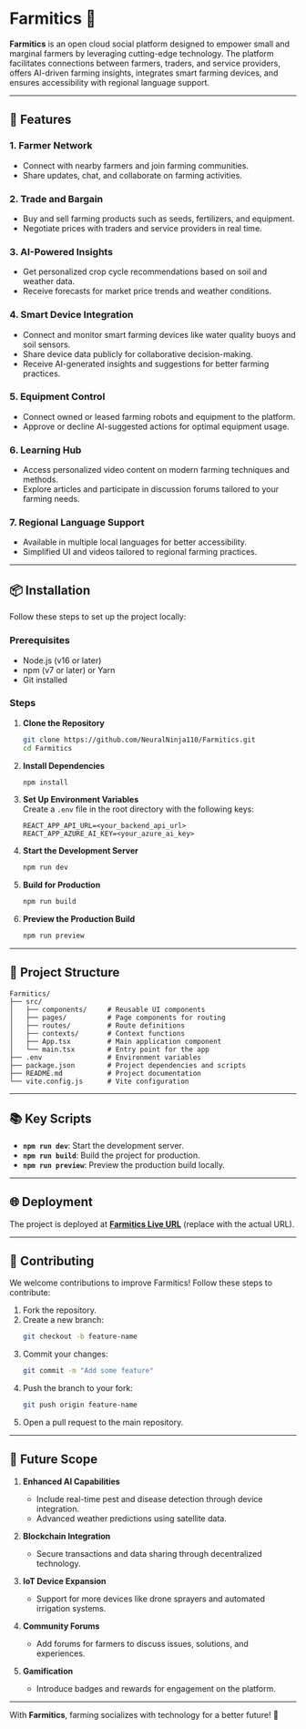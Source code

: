 
# Farmitics 🌾

**Farmitics** is an open cloud social platform designed to empower small and marginal farmers by leveraging cutting-edge technology. The platform facilitates connections between farmers, traders, and service providers, offers AI-driven farming insights, integrates smart farming devices, and ensures accessibility with regional language support.

---

## 🚀 Features

### 1. **Farmer Network**  
- Connect with nearby farmers and join farming communities.  
- Share updates, chat, and collaborate on farming activities.

### 2. **Trade and Bargain**  
- Buy and sell farming products such as seeds, fertilizers, and equipment.  
- Negotiate prices with traders and service providers in real time.

### 3. **AI-Powered Insights**  
- Get personalized crop cycle recommendations based on soil and weather data.  
- Receive forecasts for market price trends and weather conditions.  

### 4. **Smart Device Integration**  
- Connect and monitor smart farming devices like water quality buoys and soil sensors.  
- Share device data publicly for collaborative decision-making.  
- Receive AI-generated insights and suggestions for better farming practices.

### 5. **Equipment Control**  
- Connect owned or leased farming robots and equipment to the platform.  
- Approve or decline AI-suggested actions for optimal equipment usage.

### 6. **Learning Hub**  
- Access personalized video content on modern farming techniques and methods.  
- Explore articles and participate in discussion forums tailored to your farming needs.

### 7. **Regional Language Support**  
- Available in multiple local languages for better accessibility.  
- Simplified UI and videos tailored to regional farming practices.

---

## 📦 Installation

Follow these steps to set up the project locally:

### Prerequisites
- Node.js (v16 or later)
- npm (v7 or later) or Yarn
- Git installed

### Steps

1. **Clone the Repository**  
   ```bash
   git clone https://github.com/NeuralNinja110/Farmitics.git
   cd Farmitics
   ```

2. **Install Dependencies**  
   ```bash
   npm install
   ```

3. **Set Up Environment Variables**  
   Create a `.env` file in the root directory with the following keys:
   ```env
   REACT_APP_API_URL=<your_backend_api_url>
   REACT_APP_AZURE_AI_KEY=<your_azure_ai_key>
   ```

4. **Start the Development Server**  
   ```bash
   npm run dev
   ```

5. **Build for Production**  
   ```bash
   npm run build
   ```

6. **Preview the Production Build**  
   ```bash
   npm run preview
   ```

---

## 📁 Project Structure

```plaintext
Farmitics/
├── src/
│   ├── components/     # Reusable UI components
│   ├── pages/          # Page components for routing
│   ├── routes/         # Route definitions
│   ├── contexts/       # Context functions
│   ├── App.tsx         # Main application component
│   └── main.tsx        # Entry point for the app
├── .env                # Environment variables
├── package.json        # Project dependencies and scripts
├── README.md           # Project documentation
└── vite.config.js      # Vite configuration
```

---

## 📚 Key Scripts

- **`npm run dev`**: Start the development server.  
- **`npm run build`**: Build the project for production.  
- **`npm run preview`**: Preview the production build locally.  

---

## 🌐 Deployment

The project is deployed at **[Farmitics Live URL](https://farmitics.vercel.app/)** (replace with the actual URL).

---

## 🤝 Contributing

We welcome contributions to improve Farmitics! Follow these steps to contribute:

1. Fork the repository.  
2. Create a new branch:  
   ```bash
   git checkout -b feature-name
   ```
3. Commit your changes:  
   ```bash
   git commit -m "Add some feature"
   ```
4. Push the branch to your fork:  
   ```bash
   git push origin feature-name
   ```
5. Open a pull request to the main repository.

---

## 🎯 Future Scope

1. **Enhanced AI Capabilities**  
   - Include real-time pest and disease detection through device integration.  
   - Advanced weather predictions using satellite data.

2. **Blockchain Integration**  
   - Secure transactions and data sharing through decentralized technology.  

3. **IoT Device Expansion**  
   - Support for more devices like drone sprayers and automated irrigation systems.

4. **Community Forums**  
   - Add forums for farmers to discuss issues, solutions, and experiences.

5. **Gamification**  
   - Introduce badges and rewards for engagement on the platform.

---

With **Farmitics**, farming socializes with technology for a better future! 🌱

